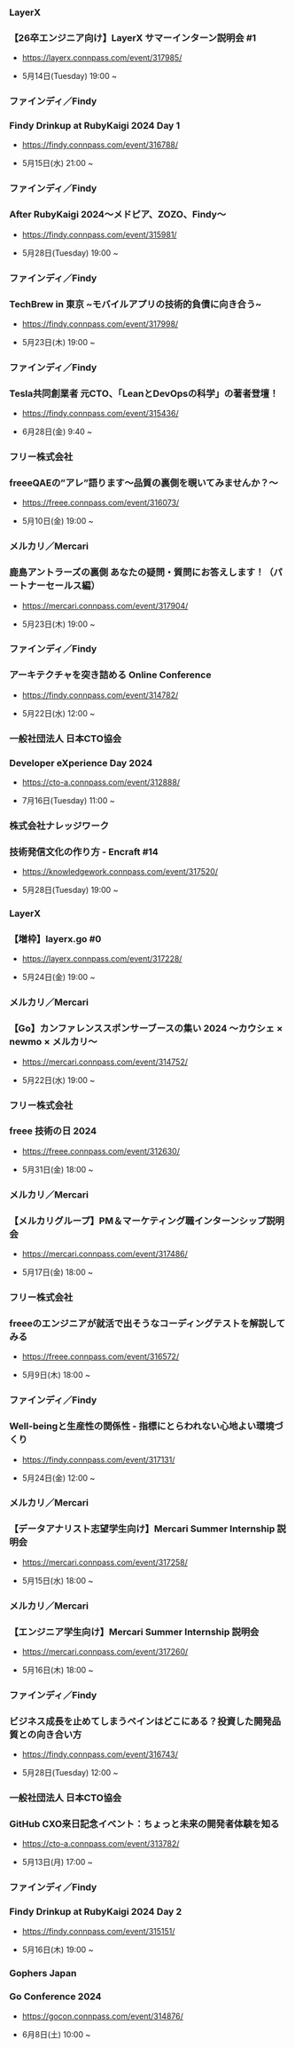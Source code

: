 
### LayerX

### 【26卒エンジニア向け】LayerX サマーインターン説明会 #1

- https://layerx.connpass.com/event/317985/

- 5月14日(Tuesday) 19:00 ~

### ファインディ／Findy

### Findy Drinkup at RubyKaigi 2024 Day 1

- https://findy.connpass.com/event/316788/

- 5月15日(水) 21:00 ~

### ファインディ／Findy

### After RubyKaigi 2024〜メドピア、ZOZO、Findy〜

- https://findy.connpass.com/event/315981/

- 5月28日(Tuesday) 19:00 ~

### ファインディ／Findy

### TechBrew in 東京 ~モバイルアプリの技術的負債に向き合う~

- https://findy.connpass.com/event/317998/

- 5月23日(木) 19:00 ~

### ファインディ／Findy

### Tesla共同創業者 元CTO、「LeanとDevOpsの科学」の著者登壇！

- https://findy.connpass.com/event/315436/

- 6月28日(金) 9:40 ~

### フリー株式会社

### freeeQAEの”アレ”語ります～品質の裏側を覗いてみませんか？～

- https://freee.connpass.com/event/316073/

- 5月10日(金) 19:00 ~

### メルカリ／Mercari

### 鹿島アントラーズの裏側 あなたの疑問・質問にお答えします！（パートナーセールス編）

- https://mercari.connpass.com/event/317904/

- 5月23日(木) 19:00 ~

### ファインディ／Findy

### アーキテクチャを突き詰める Online Conference

- https://findy.connpass.com/event/314782/

- 5月22日(水) 12:00 ~

### 一般社団法人 日本CTO協会

### Developer eXperience Day 2024

- https://cto-a.connpass.com/event/312888/

- 7月16日(Tuesday) 11:00 ~

### 株式会社ナレッジワーク

### 技術発信文化の作り方 - Encraft #14

- https://knowledgework.connpass.com/event/317520/

- 5月28日(Tuesday) 19:00 ~

### LayerX

### 【増枠】layerx.go #0

- https://layerx.connpass.com/event/317228/

- 5月24日(金) 19:00 ~

### メルカリ／Mercari

### 【Go】カンファレンススポンサーブースの集い 2024 〜カウシェ × newmo × メルカリ〜

- https://mercari.connpass.com/event/314752/

- 5月22日(水) 19:00 ~

### フリー株式会社

### freee 技術の日 2024

- https://freee.connpass.com/event/312630/

- 5月31日(金) 18:00 ~

### メルカリ／Mercari

### 【メルカリグループ】PM＆マーケティング職インターンシップ説明会

- https://mercari.connpass.com/event/317486/

- 5月17日(金) 18:00 ~

### フリー株式会社

### freeeのエンジニアが就活で出そうなコーディングテストを解説してみる

- https://freee.connpass.com/event/316572/

- 5月9日(木) 18:00 ~

### ファインディ／Findy

### Well-beingと生産性の関係性 - 指標にとらわれない心地よい環境づくり

- https://findy.connpass.com/event/317131/

- 5月24日(金) 12:00 ~

### メルカリ／Mercari

### 【データアナリスト志望学生向け】Mercari Summer Internship 説明会

- https://mercari.connpass.com/event/317258/

- 5月15日(水) 18:00 ~

### メルカリ／Mercari

### 【エンジニア学生向け】Mercari Summer Internship 説明会

- https://mercari.connpass.com/event/317260/

- 5月16日(木) 18:00 ~

### ファインディ／Findy

### ビジネス成長を止めてしまうペインはどこにある？投資した開発品質との向き合い方

- https://findy.connpass.com/event/316743/

- 5月28日(Tuesday) 12:00 ~

### 一般社団法人 日本CTO協会

### GitHub CXO来日記念イベント：ちょっと未来の開発者体験を知る

- https://cto-a.connpass.com/event/313782/

- 5月13日(月) 17:00 ~

### ファインディ／Findy

### Findy Drinkup at RubyKaigi 2024 Day 2

- https://findy.connpass.com/event/315151/

- 5月16日(木) 19:00 ~

### Gophers Japan

### Go Conference 2024

- https://gocon.connpass.com/event/314876/

- 6月8日(土) 10:00 ~

<br> 

